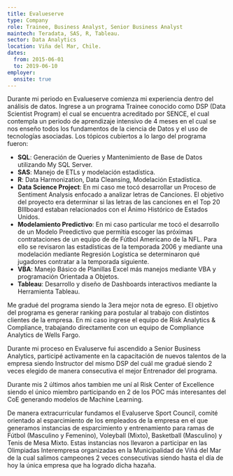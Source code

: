 ```yaml
---
title: Evalueserve
type: Company
role: Trainee, Business Analyst, Senior Business Analyst
maintech: Teradata, SAS, R, Tableau.
sector: Data Analytics
location: Viña del Mar, Chile.
dates:
  from: 2015-06-01
  to: 2019-06-10
employer:
  onsite: true
---
```


Durante mi periodo en Evalueserve comienza mi experiencia dentro del análisis de datos. Ingrese a un programa Trainee conocido como DSP (Data Scientist Program) el cual se encuentra acreditado por SENCE, el cual contempla un periodo de aprendizaje intensivo de 4 meses en el cual se nos enseño todos los fundamentos de la ciencia de Datos y el uso de tecnologías asociadas. Los tópicos cubiertos a lo largo del programa fueron:

* **SQL**: Generación de Queries y Mantenimiento de Base de Datos utilizando My SQL Server.
* **SAS**: Manejo de ETLs y modelación estadística.
* **R**: Data Harmonization, Data Cleansing, Modelación Estadística.
* **Data Science Project**: En mi caso me tocó desarrollar un Proceso de Sentiment Analysis enfocado a analizar letras de Canciones. El objetivo del proyecto era determinar si las letras de las canciones en el Top 20 BIllboard estaban relacionados con el Ánimo Histórico de Estados Unidos.
* **Modelamiento Predictivo**: En mi caso particular me tocó el desarrollo de un Modelo Preedictivo que permitía escoger las próximas contrataciones de un equipo de de Fútbol Americano de la NFL. Para ello se revisaron las estadísticas de la temporada 2006 y mediante una modelación mediante Regresión Logística se determinaron qué jugadores contratar a la temporada siguiente.
* **VBA**: Manejo Básico de Planillas Excel más manejos mediante VBA y programación Orientada a Objetos.
* **Tableau**: Desarrollo y diseño de Dashboards interactivos mediante la Herramienta Tableau.

Me gradué del programa siendo la 3era mejor nota de egreso. El objetivo del programa es generar ranking para postular al trabajo con distintos clientes de la empresa. En mi caso ingrese el equipo de Risk Analytics & Compliance, trabajando directamente con un equipo de Compliance Analytics de Wells Fargo.

Durante mi proceso en Evaluserve fui ascendido a Senior Business Analytics, participé activamente en la capacitación de nuevos talentos de la empresa siendo Instructor del mismo DSP del cuál me gradué siendo 2 veces elegido de manera consecutiva el mejor Entrenador del programa.

Durante mis 2 últimos años tambien me uní al Risk Center of Excellence siendo el único miembro participando en 2 de los POC más interesantes del CoE generando modelos de Machine Learning.

De manera extracurricular fundamos el Evaluserve Sport Council, comité orientado al esparcimiento de los empleados de la empresa en el que generamos instancias de esparcimiento y entrenamiento para ramas de Fútbol (Masculino y Femenino), Voleyball (Mixto), Basketball (Masculino) y Tenis de Mesa Mixto. Estas instancias nos llevaron a participar en las Olimpiadas Interempresa organizadas en la Municipalidad de Viñá del Mar de la cual salimos campeones 2 veces consecutivas siendo hasta el día de hoy la única empresa que ha logrado dicha hazaña.